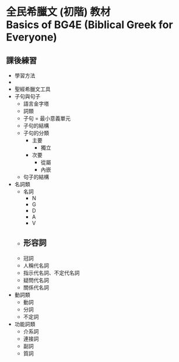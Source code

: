 # 全民希臘文 (初階) 教材<br> Basics of BG4E (Biblical Greek for Everyone) 

## 

## 課後練習

- 學習方法
- 
- 聖經希臘文工具
- 子句與句子
	- 語言金字塔
	- 詞類
	- 子句 = 最小意義單元
	- 子句的結構
	- 子句的分類
		- 主要
			- 獨立
		- 次要
			- 從屬
			- 內嵌
	- 句子的結構
- 名詞類
	- 名詞
		- N
		- G
		- D
		- A
		- V
	- 形容詞
		- 
	- 冠詞
	- 人稱代名詞
	- 指示代名詞、不定代名詞
	- 疑問代名詞
	- 關係代名詞
- 動詞類
	- 動詞
	- 分詞
	- 不定詞
- 功能詞類
	- 介系詞
	- 連接詞
	- 副詞
	- 質詞
